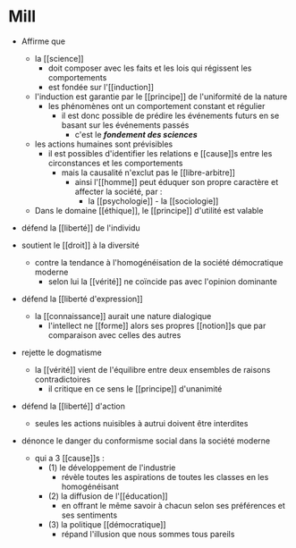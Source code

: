 # Mill

- Affirme que
  - la [[science]]
    - doit composer avec les faits et les lois qui régissent les comportements
    - est fondée sur l'[[induction]]
  - l'induction est garantie par le [[principe]] de l'uniformité de la nature
    - les phénomènes ont un comportement constant et régulier
      - il est donc possible de prédire les événements futurs en se basant sur les événements passés
        - c'est le ***fondement des sciences***
  - les actions humaines sont prévisibles
    - il est possibles d'identifier les relations e [[cause]]s entre les circonstances et les comportements
      - mais la causalité n'exclut pas le [[libre-arbitre]]
        - ainsi l'[[homme]] peut éduquer son propre caractère et affecter la société, par :
          - la [[psychologie]]
          ​- la [[sociologie]]
  - Dans le domaine [[éthique]], le [[principe]] d'utilité est valable

- défend la [[liberté]] de l'individu
- soutient le [[droit]] à la diversité
  - contre la tendance à l'homogénéisation de la société démocratique moderne
    - selon lui la [[vérité]] ne coïncide pas avec l'opinion dominante
- défend la [[liberté d'expression]]
  - la [[connaissance]] aurait une nature dialogique
    - l'intellect ne [[forme]] alors ses propres [[notion]]s que par comparaison avec celles des autres
- rejette le dogmatisme
  - la [[vérité]] vient de l'équilibre entre deux ensembles de raisons contradictoires
    - il critique en ce sens le [[principe]] d'unanimité
- défend la [[liberté]] d'action
  - seules les actions nuisibles à autrui doivent être interdites
- dénonce le danger du conformisme social dans la société moderne
  - qui a 3 [[cause]]s :
    - (1) le développement de l'industrie
      - révèle toutes les aspirations de toutes les classes en les homogénéisant
    - (2) la diffusion de l'[[éducation]]
      - en offrant le même savoir à chacun selon ses préférences et ses sentiments
    - (3) la politique [[démocratique]]
      - répand l'illusion que nous sommes tous pareils